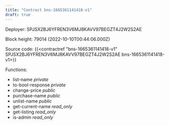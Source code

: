```yaml
---
title: "Contract bns-1665361141418-v1"
draft: true
---
```

Deployer: SPJSX2BJ6YFREN3V6MJ8KAVV97BEGZT4J2W2S2AE


 



Block height: 79014 (2022-10-10T00:44:06.000Z)

Source code: {{<contractref "bns-1665361141418-v1" SPJSX2BJ6YFREN3V6MJ8KAVV97BEGZT4J2W2S2AE bns-1665361141418-v1>}}

Functions:

* list-name _private_
* to-bool-response _private_
* change-price _public_
* purchase-name _public_
* unlist-name _public_
* get-current-name _read_only_
* get-listing _read_only_
* is-admin _read_only_

